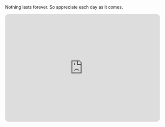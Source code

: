 

Nothing lasts forever. 
So appreciate each day as it comes.

<iframe style="border-radius:12px" src="https://open.spotify.com/embed/track/5mb6SzBnxv1ywFSH9V3uxd?utm_source=generator" width="100%" height="352" frameBorder="0" allowfullscreen="" allow="autoplay; clipboard-write; encrypted-media; fullscreen; picture-in-picture" loading="lazy"></iframe>
